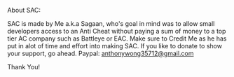 About SAC:

SAC is made by Me a.k.a Sagaan, who's goal in mind was to allow small developers access to an Anti Cheat without paying a sum of money to a top tier AC company such as Battleye or EAC. Make sure to Credit Me as he has put in alot of time and effort into making SAC. If you like to donate to show your support, go ahead. Paypal: anthonywong35712@gmail.com

Thank You!
